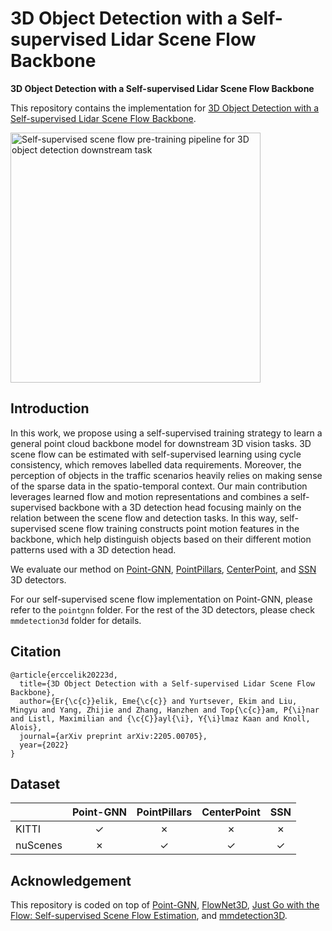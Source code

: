 # 3D Object Detection with a Self-supervised Lidar Scene Flow Backbone
<b>3D Object Detection with a Self-supervised Lidar Scene Flow Backbone</b>

This repository contains the implementation for [3D Object Detection with a Self-supervised Lidar Scene Flow Backbone](https://arxiv.org/abs/2205.00705). 

<img src="figs/overview.png" alt="Self-supervised scene flow pre-training pipeline for 3D object detection downstream task" height="400"/>

## Introduction

In this work, we propose using a self-supervised training strategy to learn a general point cloud backbone model for downstream 3D vision tasks. 3D scene flow can be estimated with self-supervised learning using cycle consistency, which removes labelled data requirements. Moreover, the perception of objects in the traffic scenarios heavily relies on making sense of the sparse data in the spatio-temporal context. Our main contribution leverages learned flow and motion representations and combines a self-supervised backbone with a 3D detection head focusing mainly on the relation between the scene flow and detection tasks. In this way, self-supervised scene flow training constructs point motion features in the backbone, which help distinguish objects based on their different motion patterns used with a 3D detection head.

We evaluate our method on [Point-GNN](https://openaccess.thecvf.com/content_CVPR_2020/papers/Shi_Point-GNN_Graph_Neural_Network_for_3D_Object_Detection_in_a_CVPR_2020_paper.pdf), [PointPillars](https://openaccess.thecvf.com/content_CVPR_2019/papers/Lang_PointPillars_Fast_Encoders_for_Object_Detection_From_Point_Clouds_CVPR_2019_paper.pdf), [CenterPoint](https://openaccess.thecvf.com/content/CVPR2021/papers/Yin_Center-Based_3D_Object_Detection_and_Tracking_CVPR_2021_paper.pdf), and [SSN](https://link.springer.com/chapter/10.1007/978-3-030-58595-2_35) 3D detectors. 

For our self-supervised scene flow implementation on Point-GNN, please refer to the `pointgnn` folder. For the rest of the 3D detectors, please check `mmdetection3d` folder for details. 

## Citation
```
@article{erccelik20223d,
  title={3D Object Detection with a Self-supervised Lidar Scene Flow Backbone},
  author={Er{\c{c}}elik, Eme{\c{c}} and Yurtsever, Ekim and Liu, Mingyu and Yang, Zhijie and Zhang, Hanzhen and Top{\c{c}}am, P{\i}nar and Listl, Maximilian and {\c{C}}ayl{\i}, Y{\i}lmaz Kaan and Knoll, Alois},
  journal={arXiv preprint arXiv:2205.00705},
  year={2022}
}
```
## Dataset
|        | Point-GNN | PointPillars | CenterPoint | SSN |
|--------|:---------:|:------------:|:-----------:|:---:|
|KITTI   | ✓         | ✗            | ✗           | ✗   |
|nuScenes| ✗         | ✓            | ✓           | ✓   |

## Acknowledgement
This repository is coded on top of [Point-GNN](https://github.com/WeijingShi/Point-GNN), [FlowNet3D](https://github.com/xingyul/flownet3d), [Just Go with the Flow: Self-supervised Scene Flow Estimation](https://github.com/HimangiM/Just-Go-with-the-Flow-Self-Supervised-Scene-Flow-Estimation), and [mmdetection3D](https://github.com/open-mmlab/mmdetection3d).
